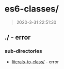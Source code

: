 # es6-classes/

> 2020-3-31 22:51:30 

## ./ - error


### sub-directories

* [literals-to-class/](./literals-to-class/REVIEW.md) - error

